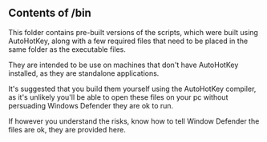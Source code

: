 Contents of /bin
---
This folder contains pre-built versions of the scripts, which were built using AutoHotKey, along with a few required files that need to be placed in the same folder as the executable files.

They are intended to be use on machines that don't have AutoHotKey installed, as they are standalone applications.

It's suggested that you build them yourself using the AutoHotKey compiler, as it's unlikely you'll be able to open these files on your pc without persuading Windows Defender they are ok to run.

If however you understand the risks, know how to tell Window Defender the files are ok, they are provided here.

